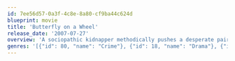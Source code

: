 ```yaml
---
id: 7ee56d57-0a3f-4c8e-8a80-cf9ba44c624d
blueprint: movie
title: 'Butterfly on a Wheel'
release_date: '2007-07-27'
overview: 'A sociopathic kidnapper methodically pushes a desperate pair of parents to their absolute breaking point.'
genres: '[{"id": 80, "name": "Crime"}, {"id": 18, "name": "Drama"}, {"id": 53, "name": "Thriller"}]'
---
```

